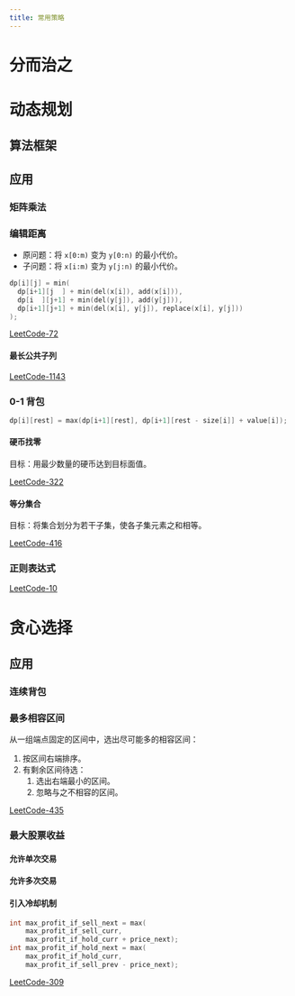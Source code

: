 ```yaml
---
title: 常用策略
---
```


# 分而治之

# 动态规划

## 算法框架

## 应用

### 矩阵乘法

### 编辑距离

- 原问题：将 `x[0:m)` 变为 `y[0:n)` 的最小代价。
- 子问题：将 `x[i:m)` 变为 `y[j:n)` 的最小代价。

```cpp
dp[i][j] = min(
  dp[i+1][j  ] + min(del(x[i]), add(x[i])),
  dp[i  ][j+1] + min(del(y[j]), add(y[j])),
  dp[i+1][j+1] + min(del(x[i], y[j]), replace(x[i], y[j]))
);
```

[LeetCode-72](./leetcode/72.edit-distance.md)

#### 最长公共子列

[LeetCode-1143](https://leetcode.com/problems/longest-common-subsequence/)

### 0-1 背包

```cpp
dp[i][rest] = max(dp[i+1][rest], dp[i+1][rest - size[i]] + value[i]);
```

#### 硬币找零

目标：用最少数量的硬币达到目标面值。

[LeetCode-322](https://leetcode.com/problems/coin-change)

#### 等分集合

目标：将集合划分为若干子集，使各子集元素之和相等。

[LeetCode-416](https://leetcode.com/problems/partition-equal-subset-sum/)

### 正则表达式

[LeetCode-10](./leetcode/10.regular-expression-matching.md)

# 贪心选择

## 应用

### 连续背包

### 最多相容区间

从一组端点固定的区间中，选出尽可能多的相容区间：

1. 按区间右端排序。
1. 有剩余区间待选：
   1. 选出右端最小的区间。
   1. 忽略与之不相容的区间。

[LeetCode-435](./leetcode/435.non-overlapping-intervals.md)

### 最大股票收益

#### 允许单次交易

#### 允许多次交易

#### 引入冷却机制

```cpp
int max_profit_if_sell_next = max(
    max_profit_if_sell_curr,
    max_profit_if_hold_curr + price_next);
int max_profit_if_hold_next = max(
    max_profit_if_hold_curr,
    max_profit_if_sell_prev - price_next);
```

[LeetCode-309](./leetcode/309.best-time-to-buy-and-sell-stock-with-cooldown.md)

